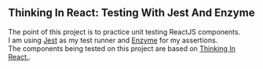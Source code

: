 ## Thinking In React: Testing With Jest And Enzyme
The point of this project is to practice unit testing ReactJS components.<br/>
I am using [Jest](https://facebook.github.io/jest/) as my test runner and [Enzyme](http://airbnb.io/enzyme/) for my assertions. <br />
The components being tested on this project are based on [Thinking In React.](https://reactjs.org/docs/thinking-in-react.html). 
